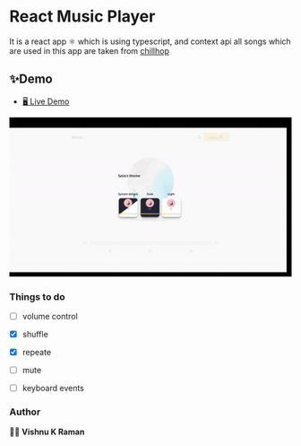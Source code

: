 # React Music Player

It is a react app ⚛ which is using typescript, and context api all songs which are
used in this app are taken from [chillhop](https://chillhop.com/)

## ✨Demo
* [🖥 Live Demo](https://viu-react-music-player.netlify.app/)

![demo](./readmeimg/out.gif)

### Things to do
- [ ] volume control

- [x] shuffle

- [x] repeate

- [ ] mute

- [ ] keyboard events

### Author

👨‍💻 **Vishnu K Raman**
